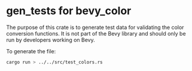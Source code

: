 # gen_tests for bevy_color

The purpose of this crate is to generate test data for validating the color conversion
functions. It is not part of the Bevy library and should only be run by developers
working on Bevy.

To generate the file:

```bash
cargo run > ../../src/test_colors.rs
```
